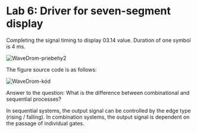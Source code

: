 # Lab 6: Driver for seven-segment display

Completing the signal timing to display 03.14 value. Duration of one symbol is 4 ms.

![WaveDrom-priebehy2](https://user-images.githubusercontent.com/58397657/76339317-30e6ce80-62fa-11ea-9f9a-806f0b222024.png)

The figure source code is as follows:

![WaveDrom-kód](https://user-images.githubusercontent.com/58397657/76339087-ec5b3300-62f9-11ea-9014-9c20b10ccd04.png)

Answer to the question: What is the difference between combinational and sequential processes?

In sequential systems, the output signal can be controlled by the edge type (rising / falling). In combination systems, the output signal is dependent on the passage of individual gates.
